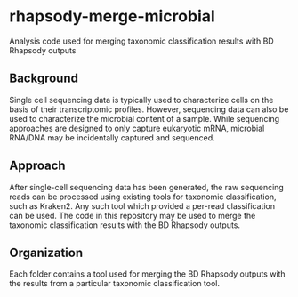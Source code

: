 # rhapsody-merge-microbial
Analysis code used for merging taxonomic classification results with BD Rhapsody outputs

## Background

Single cell sequencing data is typically used to characterize cells on the basis of their transcriptomic profiles.
However, sequencing data can also be used to characterize the microbial content of a sample.
While sequencing approaches are designed to only capture eukaryotic mRNA, microbial RNA/DNA may be incidentally captured and sequenced.

## Approach

After single-cell sequencing data has been generated, the raw sequencing reads can be processed
using existing tools for taxonomic classification, such as Kraken2.
Any such tool which provided a per-read classification can be used.
The code in this repository may be used to merge the taxonomic classification results with the BD Rhapsody outputs.

## Organization

Each folder contains a tool used for merging the BD Rhapsody outputs with the results from a particular taxonomic classification tool.

